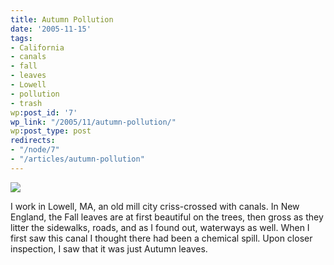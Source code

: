 ```yaml
---
title: Autumn Pollution
date: '2005-11-15'
tags:
- California
- canals
- fall
- leaves
- Lowell
- pollution
- trash
wp:post_id: '7'
wp_link: "/2005/11/autumn-pollution/"
wp:post_type: post
redirects:
- "/node/7"
- "/articles/autumn-pollution"
---
```


  [ ![](http://static.flickr.com/28/63668304_3271637f31_m.jpg) ](http://www.flickr.com/photos/atomicworkshop/63668304/)

I work in Lowell, MA, an old mill city criss-crossed with canals. In New England, the Fall leaves are at first beautiful on the trees, then gross as they litter the sidewalks, roads, and as I found out, waterways as well. When I first saw this canal I thought there had been a chemical spill. Upon closer inspection, I saw that it was just Autumn leaves.
